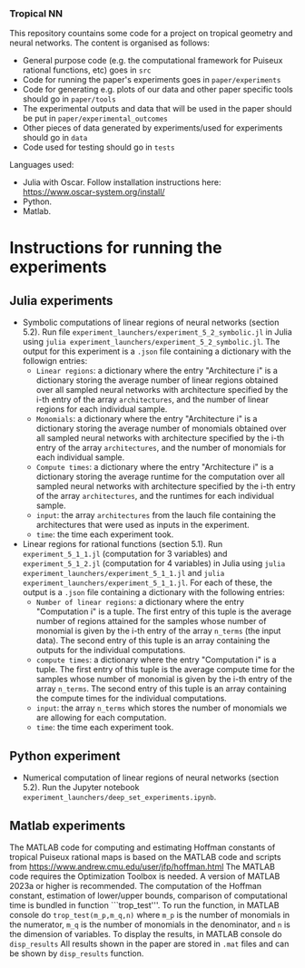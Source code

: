 ### Tropical NN

This repository countains some code for a project on tropical geometry and neural networks. The content is organised as follows:
- General purpose code (e.g. the computational framework for Puiseux rational functions, etc) goes in `src`
- Code for running the paper's experiments goes in `paper/experiments` 
- Code for generating e.g. plots of our data and other paper specific tools should go in `paper/tools`
- The experimental outputs and data that will be used in the paper should be put in `paper/experimental_outcomes`
- Other pieces of data generated by experiments/used for experiments should go in `data`
- Code used for testing should go in `tests`


Languages used: 
- Julia with Oscar. Follow installation instructions here: https://www.oscar-system.org/install/
- Python.
- Matlab.

# Instructions for running the experiments 

## Julia experiments
- Symbolic computations of linear regions of neural networks (section 5.2). Run file `experiment_launchers/experiment_5_2_symbolic.jl` in Julia using `julia experiment_launchers/experiment_5_2_symbolic.jl`.
  The output for this experiment is a `.json` file containing a dictionary with the followign entries:
  - `Linear regions`: a dictionary where the entry "Architecture i" is a dictionary storing the average number of linear regions obtained over all sampled neural networks with architecture specified by the i-th entry of the array `architectures`, and the number of linear regions for each individual sample.
  - `Monomials`: a dictionary where the entry "Architecture i" is a dictionary storing the average number of monomials obtained over all sampled neural networks with architecture specified by the i-th entry of the array `architectures`, and the number of monomials for each individual sample.
  - `Compute times`: a dictionary where the entry "Architecture i" is a dictionary storing the average runtime for the computation over all sampled neural networks with architecture specified by the i-th entry of the array `architectures`, and the runtimes for each individual sample. 
  - `input`: the array `architectures` from the lauch file containing the architectures that were used as inputs in the experiment.
  - `time`: the time each experiment took.
- Linear regions for rational functions (section 5.1). Run `experiment_5_1_1.jl` (computation for 3 variables) and `experiment_5_1_2.jl` (computation for 4 variables) in Julia using `julia experiment_launchers/experiment_5_1_1.jl` and `julia experiment_launchers/experiment_5_1_1.jl`.
  For each of these, the output is a `.json` file containing a dictionary with the following entries:
  - `Number of linear regions`: a dictionary where the entry "Computation i" is a tuple. The first entry of this tuple is the average number of regions attained for the samples whose number of monomial is given by the i-th entry of the array `n_terms` (the input data). The second entry of this tuple is an array containing the outputs for the individual computations.
  - `compute times`: a dictionary where the entry "Computation i" is a tuple. The first entry of this tuple is the average compute time for the samples whose number of monomial is given by the i-th entry of the array `n_terms`. The second entry of this tuple is an array containing the compute times for the individual computations.
  - `input`: the array `n_terms` which stores the number of monomials we are allowing for each computation.
  - `time`: the time each experiment took.

## Python experiment 
- Numerical computation of linear regions of neural networks (section 5.2). Run the Jupyter notebook `experiment_launchers/deep_set_experiments.ipynb`.

## Matlab experiments
The MATLAB code for computing and estimating Hoffman constants of tropical Puiseux rational maps is based on the MATLAB code and scripts from https://www.andrew.cmu.edu/user/jfp/hoffman.html
The MATLAB code requires the Optimization Toolbox is needed. A version of MATLAB 2023a or higher is recommended.
The computation of the Hoffman constant, estimation of lower/upper bounds, comparison of computational time is bundled in function ```trop_test'''. To run the function, in MATLAB console do
`trop_test(m_p,m_q,n)`
where `m_p` is the number of monomials in the numerator, `m_q` is the number of monomials in the denominator, and `n` is the dimension of variables.
To display the results, in MATLAB console do
`disp_results`
All results shown in the paper are stored in `.mat` files and can be shown by `disp_results` function.
   
